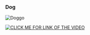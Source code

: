 
### Dog

![Doggo](https://hips.hearstapps.com/hmg-prod.s3.amazonaws.com/images/dog-puppy-on-garden-royalty-free-image-1586966191.jpg?crop=1.00xw:0.669xh;0,0.190xh&resize=1200:*)

[![CLICK ME FOR LINK OF THE VIDEO](http://img.youtube.com/vi/Vx7YkKpt-J4/0.jpg)](https://youtu.be/Vx7YkKpt-J4)

```python

